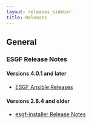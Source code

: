 ```yaml
---
layout: releases_sidebar
title: Releases
---
```

##  General

### ESGF Release Notes

#### Versions 4.0.1 and later

* [ESGF Ansible Releases](https://esgf.github.io/esgf-ansible/whatsnew/whatsnew.html)

#### Versions 2.8.4 and older

* [esgf-installer Release Notes](https://github.com/ESGF/esgf-installer/wiki/ESGF-Release-Notes)
